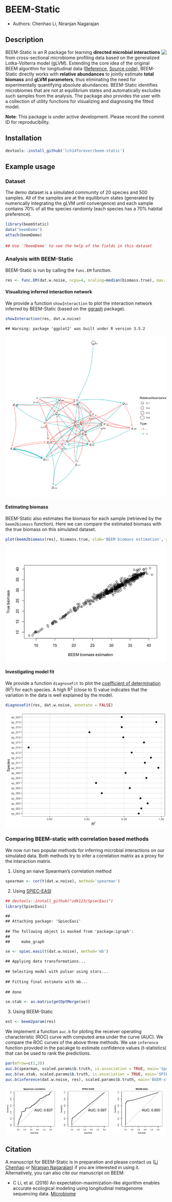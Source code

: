 # BEEM-Static

  - Authors: Chenhao Li, Niranjan Nagarajan

## Description

<img src="logo.png" height="200" align="right" />

BEEM-Static is an R package for learning **directed microbial
interactions** from cross-sectional microbiome profiling data based on
the generalized Lotka-Volterra model (gLVM). Extending the core idea of
the original BEEM algorithm for longitudinal data
([Reference](https://microbiomejournal.biomedcentral.com/articles/10.1186/s40168-019-0729-z),
[Source code](https://github.com/CSB5/BEEM)), BEEM-Static directly works
with **relative abundances** to jointly estimate **total biomass** and
**gLVM parameters**, thus eliminating the need for experimentally
quantifying absolute abundances. BEEM-Static identifies microbiomes that
are not at equilibrium states and automatically excludes such samples
from the analysis. The package also provides the user with a collection
of utility functions for visualizing and diagnosing the fitted model.

**Note**: This package is under active development. Please record the
commit ID for reproducibility.

## Installation

``` r
devtools::install_github('lch14forever/beem-static')
```

## Example usage

### Dataset

The demo dataset is a simulated community of 20 species and 500 samples.
All of the samples are at the equilibrium states (generated by
numerically integrating the gLVM until convergence) and each sample
contains 70% of all the species randomly (each species has a 70% habitat
preference).

``` r
library(beemStatic)
data("beemDemo")
attach(beemDemo)

## Use `?beemDemo` to see the help of the fields in this dataset
```

### Analysis with BEEM-Static

BEEM-Static is run by calling the `func.EM`
function.

``` r
res <- func.EM(dat.w.noise, ncpu=4, scaling=median(biomass.true), max.iter=200, epsilon = 1e-4)
```

#### Visualizing inferred interaction network

We provide a function `showInteraction` to plot the interaction network
inferred by BEEM-Static (based on the
[ggraph](https://github.com/thomasp85/ggraph) package).

``` r
showInteraction(res, dat.w.noise)
```

    ## Warning: package 'ggplot2' was built under R version 3.5.2

![](README_files/figure-gfm/unnamed-chunk-4-1.png)<!-- -->

#### Estimating biomass

BEEM-Static also estimates the biomass for each sample (retrieved by the
`beem2biomass` function). Here we can compare the estimated biomass with
the true biomass on this simulated
dataset.

``` r
plot(beem2biomass(res), biomass.true, xlab='BEEM biomass estimation', ylab='True biomass')
```

![](README_files/figure-gfm/unnamed-chunk-5-1.png)<!-- -->

#### Investigating model fit

We provide a function `diagnoseFit` to plot the [coefficient of
determination](https://en.wikipedia.org/wiki/Coefficient_of_determination)
(R<sup>2</sup>) for each species. A high R<sup>2</sup> (close to 1)
value indicates that the variation in the data is well explained by the
model.

``` r
diagnoseFit(res, dat.w.noise, annotate = FALSE)
```

![](README_files/figure-gfm/unnamed-chunk-6-1.png)<!-- -->

### Comparing BEEM-static with correlation based methods

We now run two popular methods for inferring microbial interactions on
our simulated data. Both methods try to infer a correlation matrix as a
proxy for the interaction matrix.

1.  Using an naive Spearman’s correlation method

<!-- end list -->

``` r
spearman <- cor(t(dat.w.noise), method='spearman')
```

2.  Using [SPIEC-EASI](https://github.com/zdk123/SpiecEasi)

<!-- end list -->

``` r
## devtools::install_github("zdk123/SpiecEasi")
library(SpiecEasi)
```

    ## 
    ## Attaching package: 'SpiecEasi'

    ## The following object is masked from 'package:igraph':
    ## 
    ##     make_graph

``` r
se <- spiec.easi(t(dat.w.noise), method='mb')
```

    ## Applying data transformations...

    ## Selecting model with pulsar using stars...

    ## Fitting final estimate with mb...

    ## done

``` r
se.stab <- as.matrix(getOptMerge(se))
```

3.  Using BEEM-Static

<!-- end list -->

``` r
est <- beem2param(res)
```

We implement a function `auc.b` for ploting the receiver operating
characteristic (ROC) curve with computed area under the curve (AUC). We
compare the ROC curves of the above three methods. We use `inference`
function provided in the pacakge to estimate confidence values
(t-statistics) that can be used to rank the predictions.

``` r
par(mfrow=c(1,3))
auc.b(spearman, scaled.params$b.truth, is.association = TRUE, main='Spearman correlation', print.auc.cex=2)
auc.b(se.stab, scaled.params$b.truth, is.association = TRUE, main='SPIEC-EASI', print.auc.cex=2)
auc.b(inference(dat.w.noise, res), scaled.params$b.truth, main='BEEM-static', print.auc.cex=2)
```

![](README_files/figure-gfm/unnamed-chunk-10-1.png)<!-- -->

## Citation

A manuscript for BEEM-Static is in preparation and please contact us
([Li Chenhao](mailto:lich@gis.a-star.edu.sg) or [Niranjan
Nagarajan](mailto:nagarajann@gis.a-star.edu.sg)) if you are interested
in using it. Alternatively, you can also cite our manuscript on BEEM:

  - C Li, et al. (2018) An expectation-maximization-like algorithm
    enables accurate ecological modeling using longitudinal metagenome
    sequencing data.
    [Microbiome](https://microbiomejournal.biomedcentral.com/articles/10.1186/s40168-019-0729-z)

